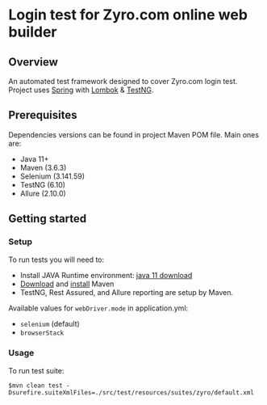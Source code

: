 # Login test for Zyro.com online web builder

## Overview
An automated test framework designed to cover Zyro.com login test.
Project uses [Spring](https://spring.io) with [Lombok](https://projectlombok.org/) & [TestNG](https://testng.org).

## Prerequisites
Dependencies versions can be found in project Maven POM file. Main ones are:
- Java 11+
- Maven (3.6.3)
- Selenium (3.141.59)
- TestNG (6.10)
- Allure (2.10.0)

## Getting started
### Setup
To run tests you will need to:
- Install JAVA Runtime environment: [java 11 download](https://www.oracle.com/java/technologies/javase-jdk11-downloads.html)
- [Download](https://maven.apache.org/download.cgi) and [install](https://maven.apache.org/install.html) Maven
- TestNG, Rest Assured, and Allure reporting are setup by Maven.

Available values for `webDriver.mode` in application.yml:
- `selenium` (default)
- `browserStack`

### Usage
To run test suite:
~~~
$mvn clean test -Dsurefire.suiteXmlFiles=./src/test/resources/suites/zyro/default.xml

